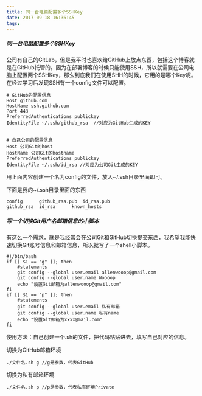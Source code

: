 ```yaml
---
title: 同一台电脑配置多个SSHKey
date: 2017-09-18 16:36:45
tags:
---
```


##### 同一台电脑配置多个SSHKey

公司有自己的GitLab，但是我平时也喜欢给GitHub上放点东西，包括这个博客就是在GitHub托管的。因为在部署博客的时候只能使用SSH，所以就需要在公司电脑上配置两个SSHKey，那么到底我们在使用SHH的时候，它用的是哪个Key呢。在经过学习后发现SSH有一个config文件可以配置。

```
# GitHub的配置信息
Host github.com
HostName ssh.github.com
Port 443
PreferredAuthentications publickey
IdentityFile ~/.ssh/github_rsa  //对应为GitHub生成的KEY


# 自己公司的配置信息
Host 公司Git的host
HostName 公司Git的hostname
PreferredAuthentications publickey
IdentityFile ~/.ssh/id_rsa //对应为公司Git生成的KEY
```

用上面内容创建一个名为config的文件，放入~/.ssh目录里面即可。

下面是我的~/.ssh目录里面的东西

```
config		github_rsa.pub	id_rsa.pub
github_rsa	id_rsa		known_hosts
```

##### 写一个切换Git用户名邮箱信息的小脚本

有这么一个需求，就是我经常会在公司Git和GitHub切换提交东西，我希望我能快速切换Git账号信息和邮箱信息，所以就写了一个shell小脚本。

```shell
#!/bin/bash
if [[ $1 == "g" ]]; then
	#statements
	git config --global user.email allenwooop@gmail.com
    git config --global user.name Woooop
	echo "设置Git邮箱为allenwooop@gmail.com"
fi
if [[ $1 == "p" ]]; then
	#statements
	git config --global user.email 私有邮箱
    git config --global user.name 私有name
	echo "设置Git邮箱为xxxx@mail.com"
fi
```

使用方法：自己创建一个.sh的文件，把代码粘贴进去，填写自己对应的信息。

切换为GitHub邮箱环境

```
./文件名.sh g //g是参数，代表GitHub
```

切换为私有邮箱环境

```
./文件名.sh p //p是参数，代表私有环境Private
```


